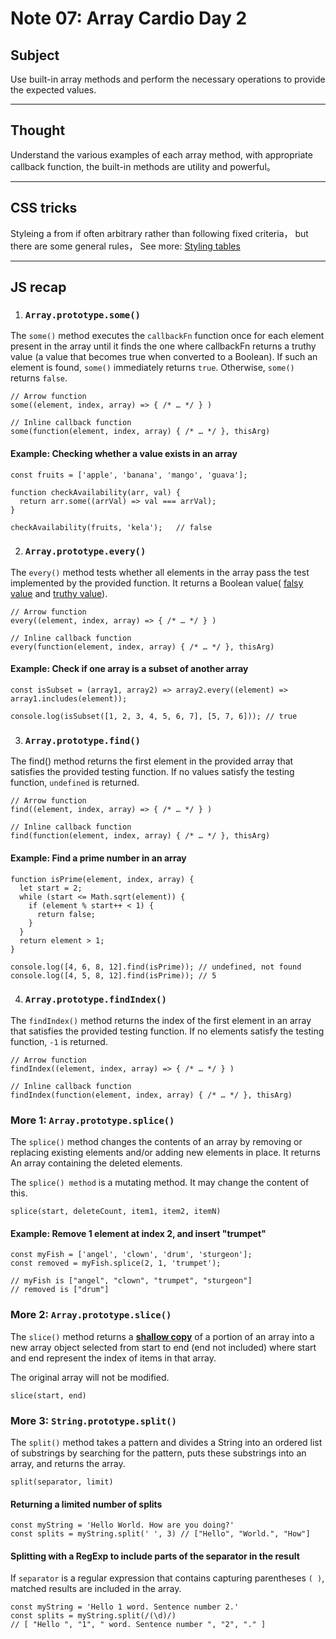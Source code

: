 # Note 07: Array Cardio Day 2

## Subject

Use built-in array methods and perform the necessary operations to provide the expected values.

---

## Thought

Understand the various examples of each array method, with appropriate callback function, the built-in methods are utility and powerful。

---

## CSS tricks

Styleing a from if often arbitrary rather than following fixed criteria， but there are some general rules， See more: [Styling tables](https://developer.mozilla.org/en-US/docs/Learn/CSS/Building_blocks/Styling_tables])

---

## JS recap

1. ### `Array.prototype.some()`

The `some()` method executes the `callbackFn` function once for each element present in the array until it finds the one where callbackFn returns a truthy value (a value that becomes true when converted to a Boolean). If such an element is found, `some()` immediately returns `true`. Otherwise, `some()` returns `false`.

```
// Arrow function
some((element, index, array) => { /* … */ } )

// Inline callback function
some(function(element, index, array) { /* … */ }, thisArg)
```

#### Example: Checking whether a value exists in an array

```
const fruits = ['apple', 'banana', 'mango', 'guava'];

function checkAvailability(arr, val) {
  return arr.some((arrVal) => val === arrVal);
}

checkAvailability(fruits, 'kela');   // false
```
2. ### `Array.prototype.every()`

The `every()` method tests whether all elements in the array pass the test implemented by the provided function. It returns a Boolean value( [falsy value](https://developer.mozilla.org/en-US/docs/Glossary/Falsy) and [truthy value](https://developer.mozilla.org/en-US/docs/Glossary/Truthy)).

```
// Arrow function
every((element, index, array) => { /* … */ } )

// Inline callback function
every(function(element, index, array) { /* … */ }, thisArg)
```

#### Example: Check if one array is a subset of another array

```
const isSubset = (array1, array2) => array2.every((element) => array1.includes(element));

console.log(isSubset([1, 2, 3, 4, 5, 6, 7], [5, 7, 6])); // true
```

3. ### `Array.prototype.find()`

The find() method returns the first element in the provided array that satisfies the provided testing function. If no values satisfy the testing function, `undefined` is returned.

```
// Arrow function
find((element, index, array) => { /* … */ } )

// Inline callback function
find(function(element, index, array) { /* … */ }, thisArg)
```

#### Example: Find a prime number in an array

```
function isPrime(element, index, array) {
  let start = 2;
  while (start <= Math.sqrt(element)) {
    if (element % start++ < 1) {
      return false;
    }
  }
  return element > 1;
}

console.log([4, 6, 8, 12].find(isPrime)); // undefined, not found
console.log([4, 5, 8, 12].find(isPrime)); // 5
```

4. ### `Array.prototype.findIndex()`

The `findIndex()` method returns the index of the first element in an array that satisfies the provided testing function. If no elements satisfy the testing function, `-1` is returned.

```
// Arrow function
findIndex((element, index, array) => { /* … */ } )

// Inline callback function
findIndex(function(element, index, array) { /* … */ }, thisArg)
```

### More 1: `Array.prototype.splice()`

The `splice()` method changes the contents of an array by removing or replacing existing elements and/or adding new elements in place. It returns An array containing the deleted elements.

The `splice() method` is a mutating method. It may change the content of this.

```
splice(start, deleteCount, item1, item2, itemN)
```

#### Example: Remove 1 element at index 2, and insert "trumpet"

```
const myFish = ['angel', 'clown', 'drum', 'sturgeon'];
const removed = myFish.splice(2, 1, 'trumpet');

// myFish is ["angel", "clown", "trumpet", "sturgeon"]
// removed is ["drum"]
```

### More 2: `Array.prototype.slice()`

The `slice()` method returns a [**shallow copy**](https://developer.mozilla.org/en-US/docs/Glossary/Shallow_copy) of a portion of an array into a new array object selected from start to end (end not included) where start and end represent the index of items in that array.

The original array will not be modified.

```
slice(start, end)
```

### More 3: `String.prototype.split()`

The `split()` method takes a pattern and divides a String into an ordered list of substrings by searching for the pattern, puts these substrings into an array, and returns the array.

```
split(separator, limit)
```
#### Returning a limited number of splits

```
const myString = 'Hello World. How are you doing?'
const splits = myString.split(' ', 3) // ["Hello", "World.", "How"]

```

#### Splitting with a RegExp to include parts of the separator in the result

If `separator` is a regular expression that contains capturing parentheses `( )`, matched results are included in the array.

```
const myString = 'Hello 1 word. Sentence number 2.'
const splits = myString.split(/(\d)/)
// [ "Hello ", "1", " word. Sentence number ", "2", "." ]
```






